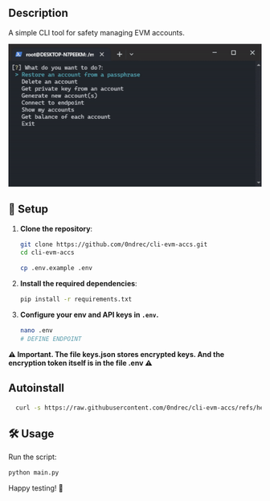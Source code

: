 ## Description
A simple CLI tool for safety managing EVM accounts.

![alt text](https://github.com/0ndrec/cli-evm-accs/blob/main/img.gif)

## 🚀 Setup

1. **Clone the repository**:
    ```sh
    git clone https://github.com/0ndrec/cli-evm-accs.git
    cd cli-evm-accs
    ```
    ```sh
    cp .env.example .env
    ```

2. **Install the required dependencies**:
    ```sh
    pip install -r requirements.txt
    ```

3. **Configure your env and API keys in `.env`.**
   ```sh
   nano .env
   # DEFINE ENDPOINT
   ```
**⚠️ Important. The file keys.json stores encrypted keys. And the encryption token itself is in the file .env ⚠️**

## Autoinstall

```sh
  curl -s https://raw.githubusercontent.com/0ndrec/cli-evm-accs/refs/heads/main/install.sh | sudo bash
```

## 🛠 Usage

Run the script:
```sh
python main.py
```

Happy testing! 🎉
